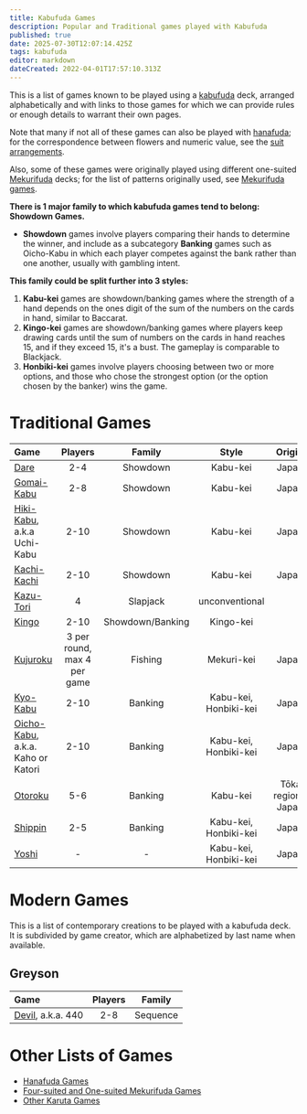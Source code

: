 ```yaml
---
title: Kabufuda Games
description: Popular and Traditional games played with Kabufuda
published: true
date: 2025-07-30T12:07:14.425Z
tags: kabufuda
editor: markdown
dateCreated: 2022-04-01T17:57:10.313Z
---
```


This is a list of games known to be played using a [kabufuda](/en/kabufuda) deck, arranged alphabetically and with links to those games for which we can provide rules or enough details to warrant their own pages.

Note that many if not all of these games can also be played with [hanafuda](/en/hanafuda); for the correspondence between flowers and numeric value, see the [suit arrangements](/en/hanafuda/suits#arrangement-of-suits).

Also, some of these games were originally played using different one-suited [Mekurifuda](/en/mekurifuda) decks; for the list of patterns originally used, see [Mekurifuda games](/en/mekurifuda/games).

**There is 1 major family to which kabufuda games tend to belong: Showdown Games.**
- **Showdown** games involve players comparing their hands to determine the winner, and include as a subcategory **Banking** games such as Oicho-Kabu in which each player competes against the bank rather than one another, usually with gambling intent.

**This family could be split further into 3 styles:**
1. **Kabu-kei** games are showdown/banking games where the strength of a hand depends on the ones digit of the sum of the numbers on the cards in hand, similar to Baccarat.
2. **Kingo-kei** games are showdown/banking games where players keep drawing cards until the sum of numbers on the cards in hand reaches 15, and if they exceed 15, it's a bust. The gameplay is comparable to Blackjack.
3. **Honbiki-kei** games involve players choosing between two or more options, and those who chose the strongest option (or the option chosen by the banker) wins the game.


# Traditional Games


|Game|Players|Family|Style|Origin|
|:---|:---:|:---:|:---:|---:|
|[Dare](/en/kabufuda/games/dare)|2-4|Showdown|Kabu-kei|Japan|
|[Gomai-Kabu](/en/kabufuda/games/gomai-kabu)|2-8|Showdown|Kabu-kei|Japan|
|[Hiki-Kabu](/en/hanafuda/games/hiki-kabu), a.k.a Uchi-Kabu|2-10|Showdown|Kabu-kei|Japan|
|[Kachi-Kachi](/en/kabufuda/games/kachi-kachi)|2-10|Showdown|Kabu-kei|Japan|
|[Kazu-Tori](/en/kabufuda/games/kazu-tori)|4|Slapjack|unconventional|-|
|[Kingo](/en/hanafuda/games/kingo)|2-10|Showdown/Banking|Kingo-kei|-|
|[Kujuroku](/en/kabufuda/games/kujuroku)|3 per round, max 4 per game|Fishing|Mekuri-kei|Japan|
|[Kyo-Kabu](/en/kabufuda/games/kyo-kabu)|2-10|Banking|Kabu-kei, Honbiki-kei|Japan|
|[Oicho-Kabu](/en/kabufuda/games/oicho-kabu), a.k.a. Kaho or Katori|2-10|Banking|Kabu-kei, Honbiki-kei|Japan|
|[Otoroku](/en/hanafuda/games/oto-roku)|5-6|Banking|Kabu-kei|Tōkai region, Japan|
|[Shippin](/en/kabufuda/games/shippin)|2-5|Banking|Kabu-kei, Honbiki-kei|Japan|
|[Yoshi](/en/hanafuda/games/yoshi)|-|-|Kabu-kei, Honbiki-kei|Japan|

# Modern Games
This is a list of contemporary creations to be played with a kabufuda deck. It is subdivided by game creator, which are alphabetized by last name when available.

## Greyson
|Game|Players|Family|
|:---|:---:|:---:|
|[Devil](/en/newgames/devil-440), a.k.a. 440|2-8|Sequence|

# Other Lists of Games
- [Hanafuda Games](/en/hanafuda/games)
- [Four-suited and One-suited Mekurifuda Games](/en/mekurifuda/games)
- [Other Karuta Games](/en/karuta/games)